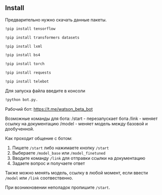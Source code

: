 ## Install

Предварительно нужно скачать данные пакеты.

```bash
!pip install tensorflow 

!pip install transformers datasets 

!pip install lxml 

!pip install bs4 

!pip install torch 

!pip install requests 

!pip install telebot
```

Для запуска файла введите в консоли
```bash
!python bot.py.
```

Рабочий бот: https://t.me/watson_beta_bot

Возможные команды для бота: /start - перезапускает бота
                            /link - меняет ссылку на документацию
                            /model - меняет модель между базовой и дообученной.
                            
Как проходит общение с ботом:
1. Пишете `/start` либо нажимаете кнопку `/start`
2. Выбераете `/model_base` или `/model_finetuned`
3. Вводите команду `/link` для отправки ссылки на документацию
4. Задаете вопрос и получаете ответ

Также можно менять модель, ссылку в любой момент, если ввести `/model` или `/link` соотвественно.
                            
При возникновении неполадок пропишите `/start`.
